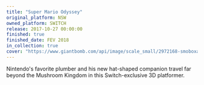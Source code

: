 ```yaml
---
title: "Super Mario Odyssey"
original_platform: NSW
owned_platform: SWITCH
release: 2017-10-27 00:00:00
finished: true
finished_date: FEV 2018
in_collection: true
cover: "https://www.giantbomb.com/api/image/scale_small/2972168-smoboxartfinal.jpg"
---
```


Nintendo's favorite plumber and his new hat-shaped companion travel far beyond the Mushroom Kingdom in this Switch-exclusive 3D platformer.
